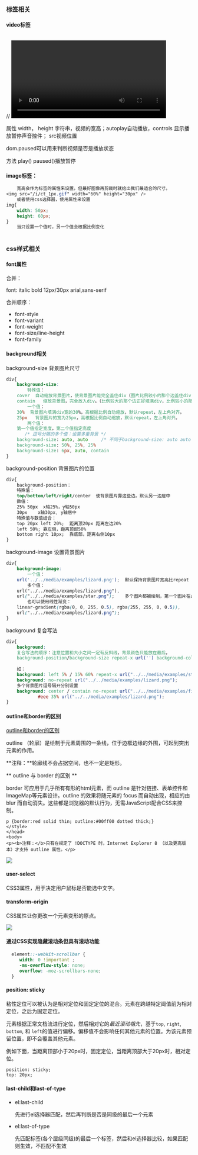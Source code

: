### 标签相关

#### video标签

// <video id="video1" width="420" paused=true style="margin-top:15px;">

属性 width， height 字符串，视频的宽高；autoplay自动播放，controls 显示播放暂停声音控件； src视频位置

dom.paused可以用来判断视频是否是播放状态

方法 play() paused()播放暂停

#### image标签：

```css
	宽高会作为标签的属性来设置。但最好图像再剪裁时就给出我们最适合的尺寸。
<img src="/i/ct_1px.gif" width="60%" height="30px" />
	或者使用css选择器，使用属性来设置
img{
	width: 50px;
	height: 60px;
}
	当只设置一个值时，另一个值会根据比例变化
	
```









### css样式相关

#### font属性

合并：

font: italic bold 12px/30px arial,sans-serif

合并顺序：

- font-style
- font-variant
- font-weight
- font-size/line-height
- font-family

#### background相关

background-size  背景图片尺寸

```css
div{
    background-size:   
        特殊值：
    cover  自动缩放背景图片，使背景图片能完全盖住div（图片比例较小的那个边盖住div，较大的那个边可能超过div看不见）
    contain   缩放背景图，完全放入div。（比例较大的那个边正好填满div，比例较小的那个边的div背景会留白）
        一个值：
    30%  背景图片填满div宽的30%，高根据比例自动缩放，默认repeat，左上角对齐。
    25px   背景图片的宽为25px，高根据比例自动缩放，默认repeat，左上角对齐。
        两个值：
    第一个值指定宽度，第二个值指定高度
       /* 逗号分隔的多个值：设置多重背景 */
    background-size: auto, auto     /* 不同于background-size: auto auto */
	background-size: 50%, 25%, 25%
	background-size: 6px, auto, contain	
}
```

background-position  背景图片的位置

```css
div{
    background-position：
    特殊值：
    top/bottom/left/right/center  使背景图片靠这些边。默认另一边居中
    数值：
    25% 50px  x轴25%，y轴50px
    30px    x轴30px, y轴居中
    特殊值与数值结合：
    top 20px left 20%;  距离顶20px 距离左边20%
    left 50%; 靠左侧，距离顶部50%
    bottom right 10px;  靠底部，距离右侧10px
}
```

background-image 设置背景图片

```css
div{
	background-image: 
        一个值：
    url('../../media/examples/lizard.png');  默认保持背景图片宽高比repeat
    	多个值：
    url("../../media/examples/lizard.png"),
    url("../../media/examples/star.png");    多个图片都被绘制，第一个图片在z方向的最上面
    	也可以使用线性渐变：
    linear-gradient(rgba(0, 0, 255, 0.5), rgba(255, 255, 0, 0.5)),
    url("../../media/examples/lizard.png");
}
```

background 复合写法

```css
div{
	background: 
    复合写法的顺序：注意位置和大小之间一定有反斜线，背景颜色只能放在最后。
    background-position/background-size repeat-x url('') background-color;
    
    如：
    background: left 5% / 15% 60% repeat-x url("../../media/examples/star.png");
    background: no-repeat url("../../media/examples/lizard.png");
    多个背景图片逗号隔开分别设置
    background: center / contain no-repeat url("../../media/examples/firefox-logo.svg"),
            #eee 35% url("../../media/examples/lizard.png");
}
```



#### outline和border的区别

[outline和border的区别](https://blog.csdn.net/ssisse/article/details/51376270)

outline （轮廓）是绘制于元素周围的一条线，位于边框边缘的外围，可起到突出元素的作用。

**注释：**轮廓线不会占据空间，也不一定是矩形。

*\* outline 与 border 的区别 **

border 可应用于几乎所有有形的html元素，而 outline 是针对链接、表单控件和ImageMap等元素设计。outline 的效果将随元素的 focus 而自动出现，相应的由 blur 而自动消失。这些都是浏览器的默认行为，无需JavaScript配合CSS来控制。

```
p {border:red solid thin; outline:#00ff00 dotted thick;}
</style>
</head>
<body>
<p><b>注释：</b>只有在规定了 !DOCTYPE 时，Internet Explorer 8 （以及更高版本）才支持 outline 属性。</p>
```

![](F:\myWork\notes\picture\outline.png)

#### user-select

CSS3属性，用于决定用户鼠标是否能选中文字。

#### transform-origin

CSS属性让你更改一个元素变形的原点。

![](F:\myWork\notes\picture\transform-origin.png)

#### 通过CSS实现隐藏滚动条但具有滚动功能

```css
  element::-webkit-scrollbar {
     width: 0 !important ;
     -ms-overflow-style: none; 
     overflow: -moz-scrollbars-none;
  }
```

#### position: sticky

粘性定位可以被认为是相对定位和固定定位的混合。元素在跨越特定阈值前为相对定位，之后为固定定位。

元素根据正常文档流进行定位，然后相对它的*最近滚动祖先*，基于`top`, `right`, `bottom`, 和 `left`的值进行偏移。偏移值不会影响任何其他元素的位置。为该元素预留位置，即不会覆盖其他元素。

例如下面，当距离顶部小于20px时，固定定位，当距离顶部大于20px时，相对定位。

```
position: sticky;
top: 20px;
```

#### last-child和last-of-type

- el:last-child

  先进行el选择器匹配，然后再判断是否是同级的最后一个元素

- el:last-of-type

  先匹配标签(各个层级同级)的最后一个标签，然后和el选择器比较，如果匹配则生效，不匹配不生效